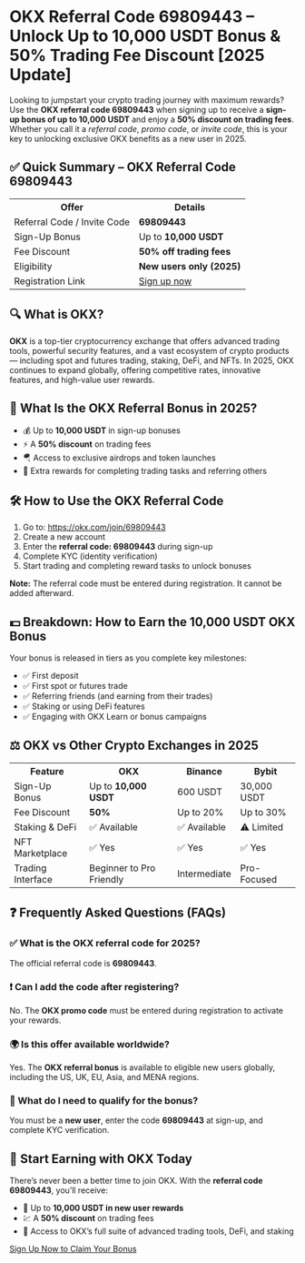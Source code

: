 <h1>OKX Referral Code 69809443 – Unlock Up to 10,000 USDT Bonus & 50% Trading Fee Discount [2025 Update]</h1>

  <p>Looking to jumpstart your crypto trading journey with maximum rewards? Use the <strong>OKX referral code 69809443</strong> when signing up to receive a <strong>sign-up bonus of up to 10,000 USDT</strong> and enjoy a <strong>50% discount on trading fees</strong>. Whether you call it a <em>referral code</em>, <em>promo code</em>, or <em>invite code</em>, this is your key to unlocking exclusive OKX benefits as a new user in 2025.</p>

  <h2>✅ Quick Summary – OKX Referral Code 69809443</h2>

  <table>
    <tr>
      <th>Offer</th>
      <th>Details</th>
    </tr>
    <tr>
      <td>Referral Code / Invite Code</td>
      <td><strong>69809443</strong></td>
    </tr>
    <tr>
      <td>Sign-Up Bonus</td>
      <td>Up to <strong>10,000 USDT</strong></td>
    </tr>
    <tr>
      <td>Fee Discount</td>
      <td><strong>50% off trading fees</strong></td>
    </tr>
    <tr>
      <td>Eligibility</td>
      <td><strong>New users only (2025)</strong></td>
    </tr>
    <tr>
      <td>Registration Link</td>
      <td><a href="https://okx.com/join/69809443" target="_blank">Sign up now</a></td>
    </tr>
  </table>

  <h2>🔍 What is OKX?</h2>
  <p><strong>OKX</strong> is a top-tier cryptocurrency exchange that offers advanced trading tools, powerful security features, and a vast ecosystem of crypto products — including spot and futures trading, staking, DeFi, and NFTs. In 2025, OKX continues to expand globally, offering competitive rates, innovative features, and high-value user rewards.</p>

  <h2>🎁 What Is the OKX Referral Bonus in 2025?</h2>
  <ul>
    <li>💰 Up to <strong>10,000 USDT</strong> in sign-up bonuses</li>
    <li>⚡ A <strong>50% discount</strong> on trading fees</li>
    <li>🪂 Access to exclusive airdrops and token launches</li>
    <li>🧩 Extra rewards for completing trading tasks and referring others</li>
  </ul>

  <h2>🛠️ How to Use the OKX Referral Code</h2>
  <ol>
    <li>Go to: <a href="https://okx.com/join/69809443" target="_blank">https://okx.com/join/69809443</a></li>
    <li>Create a new account</li>
    <li>Enter the <strong>referral code: 69809443</strong> during sign-up</li>
    <li>Complete KYC (identity verification)</li>
    <li>Start trading and completing reward tasks to unlock bonuses</li>
  </ol>
  <p><strong>Note:</strong> The referral code must be entered during registration. It cannot be added afterward.</p>

  <h2>💵 Breakdown: How to Earn the 10,000 USDT OKX Bonus</h2>
  <p>Your bonus is released in tiers as you complete key milestones:</p>
  <ul>
    <li>✅ First deposit</li>
    <li>✅ First spot or futures trade</li>
    <li>✅ Referring friends (and earning from their trades)</li>
    <li>✅ Staking or using DeFi features</li>
    <li>✅ Engaging with OKX Learn or bonus campaigns</li>
  </ul>

  <h2>⚖️ OKX vs Other Crypto Exchanges in 2025</h2>
  <table>
    <tr>
      <th>Feature</th>
      <th>OKX</th>
      <th>Binance</th>
      <th>Bybit</th>
    </tr>
    <tr>
      <td>Sign-Up Bonus</td>
      <td>Up to <strong>10,000 USDT</strong></td>
      <td>600 USDT</td>
      <td>30,000 USDT</td>
    </tr>
    <tr>
      <td>Fee Discount</td>
      <td><strong>50%</strong></td>
      <td>Up to 20%</td>
      <td>Up to 30%</td>
    </tr>
    <tr>
      <td>Staking & DeFi</td>
      <td>✅ Available</td>
      <td>✅ Available</td>
      <td>⚠️ Limited</td>
    </tr>
    <tr>
      <td>NFT Marketplace</td>
      <td>✅ Yes</td>
      <td>✅ Yes</td>
      <td>✅ Yes</td>
    </tr>
    <tr>
      <td>Trading Interface</td>
      <td>Beginner to Pro Friendly</td>
      <td>Intermediate</td>
      <td>Pro-Focused</td>
    </tr>
  </table>

  <h2>❓ Frequently Asked Questions (FAQs)</h2>

  <h3>✅ What is the OKX referral code for 2025?</h3>
  <p>The official referral code is <strong>69809443</strong>.</p>

  <h3>❗ Can I add the code after registering?</h3>
  <p>No. The <strong>OKX promo code</strong> must be entered during registration to activate your rewards.</p>

  <h3>🌍 Is this offer available worldwide?</h3>
  <p>Yes. The <strong>OKX referral bonus</strong> is available to eligible new users globally, including the US, UK, EU, Asia, and MENA regions.</p>

  <h3>🔐 What do I need to qualify for the bonus?</h3>
  <p>You must be a <strong>new user</strong>, enter the code <strong>69809443</strong> at sign-up, and complete KYC verification.</p>

  <h2>🚀 Start Earning with OKX Today</h2>
  <p>There’s never been a better time to join OKX. With the <strong>referral code 69809443</strong>, you’ll receive:</p>
  <ul>
    <li>💸 Up to <strong>10,000 USDT in new user rewards</strong></li>
    <li>💹 A <strong>50% discount</strong> on trading fees</li>
    <li>🧠 Access to OKX’s full suite of advanced trading tools, DeFi, and staking</li>
  </ul>

  <a href="https://okx.com/join/69809443" class="cta" target="_blank">Sign Up Now to Claim Your Bonus</a>

</body>
</html>
